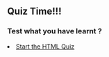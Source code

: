 ## Quiz Time!!!

### Test what you have learnt ?


   <li>  <a href="https://www.w3schools.com/html/html_quiz.asp">Start the HTML Quiz</a>
